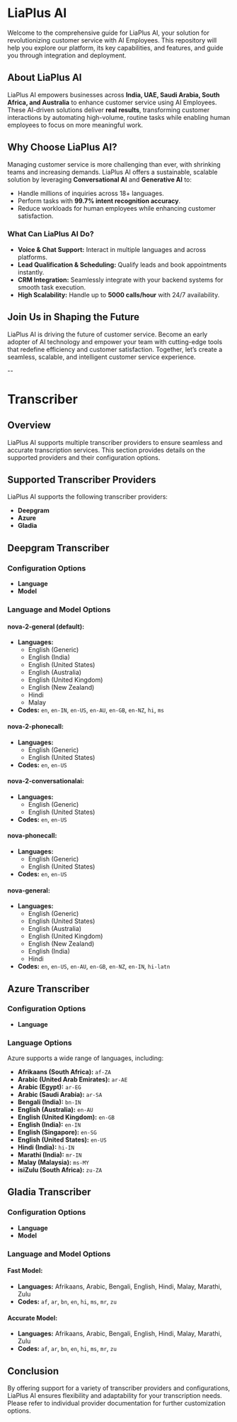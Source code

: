 # LiaPlus AI

Welcome to the comprehensive guide for LiaPlus AI, your solution for revolutionizing customer service with AI Employees. This repository will help you explore our platform, its key capabilities, and features, and guide you through integration and deployment.

## About LiaPlus AI

LiaPlus AI empowers businesses across **India, UAE, Saudi Arabia, South Africa, and Australia** to enhance customer service using AI Employees. These AI-driven solutions deliver **real results**, transforming customer interactions by automating high-volume, routine tasks while enabling human employees to focus on more meaningful work.

## Why Choose LiaPlus AI?

Managing customer service is more challenging than ever, with shrinking teams and increasing demands. LiaPlus AI offers a sustainable, scalable solution by leveraging **Conversational AI** and **Generative AI** to:

- Handle millions of inquiries across 18+ languages.
- Perform tasks with **99.7% intent recognition accuracy**.
- Reduce workloads for human employees while enhancing customer satisfaction.

### What Can LiaPlus AI Do?
- **Voice & Chat Support:** Interact in multiple languages and across platforms.
- **Lead Qualification & Scheduling:** Qualify leads and book appointments instantly.
- **CRM Integration:** Seamlessly integrate with your backend systems for smooth task execution.
- **High Scalability:** Handle up to **5000 calls/hour** with 24/7 availability.

## Join Us in Shaping the Future

LiaPlus AI is driving the future of customer service. Become an early adopter of AI technology and empower your team with cutting-edge tools that redefine efficiency and customer satisfaction. Together, let’s create a seamless, scalable, and intelligent customer service experience.

--

# Transcriber

## Overview
LiaPlus AI supports multiple transcriber providers to ensure seamless and accurate transcription services. This section provides details on the supported providers and their configuration options.


## Supported Transcriber Providers

LiaPlus AI supports the following transcriber providers:

- **Deepgram**
- **Azure**
- **Gladia**

## Deepgram Transcriber

### Configuration Options
- **Language**
- **Model**

### Language and Model Options

#### **nova-2-general (default):**
- **Languages:**
  - English (Generic)
  - English (India)
  - English (United States)
  - English (Australia)
  - English (United Kingdom)
  - English (New Zealand)
  - Hindi
  - Malay
- **Codes:** `en`, `en-IN`, `en-US`, `en-AU`, `en-GB`, `en-NZ`, `hi`, `ms`

#### **nova-2-phonecall:**
- **Languages:**
  - English (Generic)
  - English (United States)
- **Codes:** `en`, `en-US`

#### **nova-2-conversationalai:**
- **Languages:**
  - English (Generic)
  - English (United States)
- **Codes:** `en`, `en-US`

#### **nova-phonecall:**
- **Languages:**
  - English (Generic)
  - English (United States)
- **Codes:** `en`, `en-US`

#### **nova-general:**
- **Languages:**
  - English (Generic)
  - English (United States)
  - English (Australia)
  - English (United Kingdom)
  - English (New Zealand)
  - English (India)
  - Hindi
- **Codes:** `en`, `en-US`, `en-AU`, `en-GB`, `en-NZ`, `en-IN`, `hi-latn`


## Azure Transcriber

### Configuration Options
- **Language**

### Language Options
Azure supports a wide range of languages, including:

- **Afrikaans (South Africa):** `af-ZA`
- **Arabic (United Arab Emirates):** `ar-AE`
- **Arabic (Egypt):** `ar-EG`
- **Arabic (Saudi Arabia):** `ar-SA`
- **Bengali (India):** `bn-IN`
- **English (Australia):** `en-AU`
- **English (United Kingdom):** `en-GB`
- **English (India):** `en-IN`
- **English (Singapore):** `en-SG`
- **English (United States):** `en-US`
- **Hindi (India):** `hi-IN`
- **Marathi (India):** `mr-IN`
- **Malay (Malaysia):** `ms-MY`
- **isiZulu (South Africa):** `zu-ZA`

## Gladia Transcriber

### Configuration Options
- **Language**
- **Model**

### Language and Model Options

#### **Fast Model:**
- **Languages:** Afrikaans, Arabic, Bengali, English, Hindi, Malay, Marathi, Zulu
- **Codes:** `af`, `ar`, `bn`, `en`, `hi`, `ms`, `mr`, `zu`

#### **Accurate Model:**
- **Languages:** Afrikaans, Arabic, Bengali, English, Hindi, Malay, Marathi, Zulu
- **Codes:** `af`, `ar`, `bn`, `en`, `hi`, `ms`, `mr`, `zu`


## Conclusion
By offering support for a variety of transcriber providers and configurations, LiaPlus AI ensures flexibility and adaptability for your transcription needs. Please refer to individual provider documentation for further customization options.

